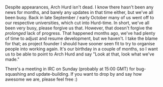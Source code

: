 Despite appearances, Arch Hurd isn't dead. I know there hasn't been any news for months, and barely any updates in that time either, but we've all been busy. Back in late September / early October many of us went off to our respective universities, which cut into Hurd-time. In short, we've all been very busy, please forgive us that. However, that doesn't forgive the *prolonged* lack of progress. That happened months ago, we've had plenty of time to adjust and resume development, but we haven't. I take the blame for that; as project founder I should have sooner seen fit to try to organise people into working again. It's our birthday in a couple of months, so I want us to be able to point to Arch Hurd and say "Look at that, look what we've made."

There's a meeting in IRC on Sunday (probably at 15:00 GMT) for bug-squashing and update-building. If you want to drop by and say how awesome we are, please feel free :)
